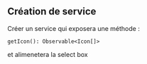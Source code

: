  ## Création de service 

Créer un service qui exposera une méthode :
    
    getIcon(): Observable<Icon[]>

et alimenetera la select box 